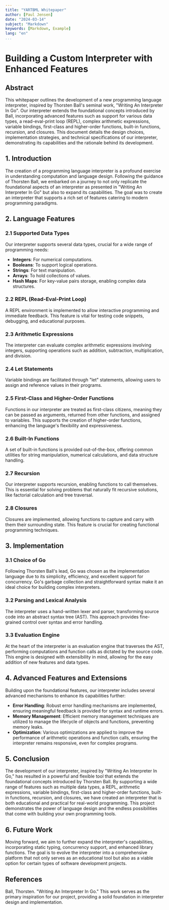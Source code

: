 ```yaml
---
title: "YARTBML Whitepaper"
author: [Paul Jensen]
date: "2024-03-14"
subject: "Markdown"
keywords: [Markdown, Example]
lang: "en"
...
```


# Building a Custom Interpreter with Enhanced Features

## Abstract

This whitepaper outlines the development of a new programming language interpreter, inspired by Thorsten Ball's seminal work, "Writing An Interpreter In Go". Our interpreter extends the foundational concepts introduced by Ball, incorporating advanced features such as support for various data types, a read-eval-print loop (REPL), complex arithmetic expressions, variable bindings, first-class and higher-order functions, built-in functions, recursion, and closures. This document details the design choices, implementation strategies, and technical specifications of our interpreter, demonstrating its capabilities and the rationale behind its development.

## 1. Introduction

The creation of a programming language interpreter is a profound exercise in understanding computation and language design. Following the guidance of Thorsten Ball, we embarked on a journey to not only replicate the foundational aspects of an interpreter as presented in "Writing An Interpreter In Go" but also to expand its capabilities. The goal was to create an interpreter that supports a rich set of features catering to modern programming paradigms.

## 2. Language Features

### 2.1 Supported Data Types

Our interpreter supports several data types, crucial for a wide range of programming needs:

- **Integers**: For numerical computations.
- **Booleans**: To support logical operations.
- **Strings**: For text manipulation.
- **Arrays**: To hold collections of values.
- **Hash Maps**: For key-value pairs storage, enabling complex data structures.

### 2.2 REPL (Read-Eval-Print Loop)

A REPL environment is implemented to allow interactive programming and immediate feedback. This feature is vital for testing code snippets, debugging, and educational purposes.

### 2.3 Arithmetic Expressions

The interpreter can evaluate complex arithmetic expressions involving integers, supporting operations such as addition, subtraction, multiplication, and division.

### 2.4 Let Statements

Variable bindings are facilitated through "let" statements, allowing users to assign and reference values in their programs.

### 2.5 First-Class and Higher-Order Functions

Functions in our interpreter are treated as first-class citizens, meaning they can be passed as arguments, returned from other functions, and assigned to variables. This supports the creation of higher-order functions, enhancing the language's flexibility and expressiveness.

### 2.6 Built-In Functions

A set of built-in functions is provided out-of-the-box, offering common utilities for string manipulation, numerical calculations, and data structure handling.

### 2.7 Recursion

Our interpreter supports recursion, enabling functions to call themselves. This is essential for solving problems that naturally fit recursive solutions, like factorial calculation and tree traversal.

### 2.8 Closures

Closures are implemented, allowing functions to capture and carry with them their surrounding state. This feature is crucial for creating functional programming techniques.

## 3. Implementation

### 3.1 Choice of Go

Following Thorsten Ball's lead, Go was chosen as the implementation language due to its simplicity, efficiency, and excellent support for concurrency. Go's garbage collection and straightforward syntax make it an ideal choice for building complex interpreters.

### 3.2 Parsing and Lexical Analysis

The interpreter uses a hand-written lexer and parser, transforming source code into an abstract syntax tree (AST). This approach provides fine-grained control over syntax and error handling.

### 3.3 Evaluation Engine

At the heart of the interpreter is an evaluation engine that traverses the AST, performing computations and function calls as dictated by the source code. This engine is designed with extensibility in mind, allowing for the easy addition of new features and data types.

## 4. Advanced Features and Extensions

Building upon the foundational features, our interpreter includes several advanced mechanisms to enhance its capabilities further:

- **Error Handling**: Robust error handling mechanisms are implemented, ensuring meaningful feedback is provided for syntax and runtime errors.
- **Memory Management**: Efficient memory management techniques are utilized to manage the lifecycle of objects and functions, preventing memory leaks.
- **Optimization**: Various optimizations are applied to improve the performance of arithmetic operations and function calls, ensuring the interpreter remains responsive, even for complex programs.

## 5. Conclusion

The development of our interpreter, inspired by "Writing An Interpreter In Go," has resulted in a powerful and flexible tool that extends the foundational concepts introduced by Thorsten Ball. By supporting a wide range of features such as multiple data types, a REPL, arithmetic expressions, variable bindings, first-class and higher-order functions, built-in functions, recursion, and closures, we have created an interpreter that is both educational and practical for real-world programming. This project demonstrates the power of language design and the endless possibilities that come with building your own programming tools.

## 6. Future Work

Moving forward, we aim to further expand the interpreter's capabilities, incorporating static typing, concurrency support, and enhanced library functions. The goal is to evolve the interpreter into a comprehensive platform that not only serves as an educational tool but also as a viable option for certain types of software development projects.

## References

Ball, Thorsten. "Writing An Interpreter In Go." This work serves as the primary inspiration for our project, providing a solid foundation in interpreter design and implementation.
